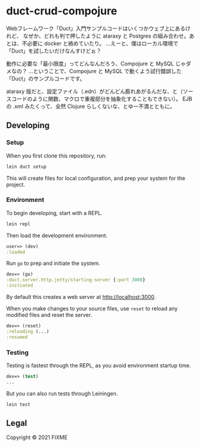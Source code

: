 # duct-crud-compojure

Webフレームワーク「Duct」入門サンプルコードはいくつかウェブ上にあるけれど、
なぜか、どれも判で押したように ataraxy と Postgres の組み合わせ。あとは、不必要に docker と絡めていたり。
…えーと、僕はローカル環境で「Duct」を試したいだけなんすけどぉ？

動作に必要な「最小限度」ってどんなんだろう、Compojure と MySQL じゃダメなの？
…ということで、Compojure と MySQL で動くよう試行錯誤した「Duct」のサンプルコードです。

ataraxy 版だと、設定ファイル（.edn）がどんどん膨れあがるんだな、と（ソースコードのように関数、マクロで重複部分を抽象化することもできない）。
EJB の .xml みたくって、全然 Clojure らしくないな、とゆー不満とともに。

## Developing

### Setup

When you first clone this repository, run:

```sh
lein duct setup
```

This will create files for local configuration, and prep your system
for the project.

### Environment

To begin developing, start with a REPL.

```sh
lein repl
```

Then load the development environment.

```clojure
user=> (dev)
:loaded
```

Run `go` to prep and initiate the system.

```clojure
dev=> (go)
:duct.server.http.jetty/starting-server {:port 3000}
:initiated
```

By default this creates a web server at <http://localhost:3000>.

When you make changes to your source files, use `reset` to reload any
modified files and reset the server.

```clojure
dev=> (reset)
:reloading (...)
:resumed
```

### Testing

Testing is fastest through the REPL, as you avoid environment startup
time.

```clojure
dev=> (test)
...
```

But you can also run tests through Leiningen.

```sh
lein test
```

## Legal

Copyright © 2021 FIXME
